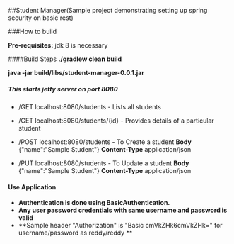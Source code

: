##Student Manager(Sample project demonstrating setting up spring security on basic rest)

###How to build

**Pre-requisites:** jdk 8 is necessary

####Build Steps
**./gradlew clean build**

**java -jar build/libs/student-manager-0.0.1.jar**

##### This starts jetty server on port 8080
  * /GET localhost:8080/students           - Lists all students
  
  * /GET localhost:8080/students/{id}      - Provides details of a particular student
  
  * /POST localhost:8080/students          - To Create a student
       **Body**   {"name":"Sample Student"}
       **Content-Type**  application/json
  
  * /PUT localhost:8080/students           - To Update a student
       **Body**   {"name":"Sample Student"}
       **Content-Type**  application/json

#### Use Application

* **Authentication is done using BasicAuthentication.**
* **Any user password credentials with same username and password is valid**
* **Sample header "Authorization" is "Basic cmVkZHk6cmVkZHk=" for username/password as reddy/reddy **